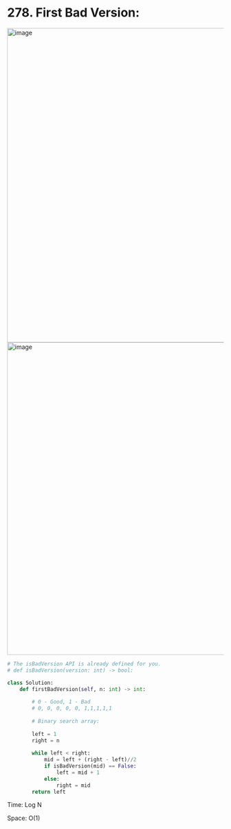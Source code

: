 # 278. First Bad Version:

<img width="729" alt="image" src="https://user-images.githubusercontent.com/35987583/168262842-28df3ce1-ad94-4c99-ba10-46b47e90302d.png">
<img width="725" alt="image" src="https://user-images.githubusercontent.com/35987583/168262875-eb978912-6a7b-4a72-ba7e-5310b6e94d72.png">


```python
# The isBadVersion API is already defined for you.
# def isBadVersion(version: int) -> bool:

class Solution:
    def firstBadVersion(self, n: int) -> int:
        
        # 0 - Good, 1 - Bad
        # 0, 0, 0, 0, 0, 1,1,1,1,1
        
        # Binary search array:
        
        left = 1
        right = n
        
        while left < right:
            mid = left + (right - left)//2
            if isBadVersion(mid) == False:
                left = mid + 1
            else:
                right = mid
        return left
```

Time: Log N

Space: O(1)
